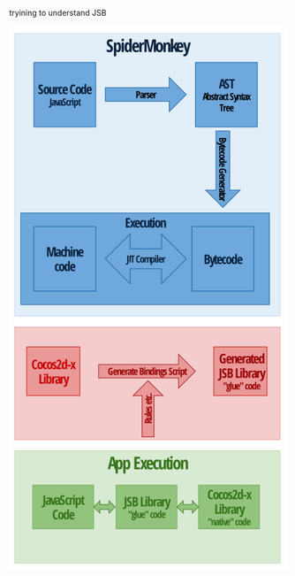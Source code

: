 tryining to understand JSB

![](https://github.com/joennlae/maturarbeit/blob/master/eng_jsb_cocos2d.svg)
